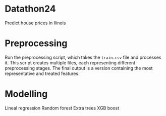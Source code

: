 # Datathon24
Predict house prices in Ilinois

# Preprocessing
Run the preprocessing script, which takes the `train.csv` file and processes it. This script creates multiple files, each representing different preprocessing stages. The final output is a version containing the most representative and treated features.

# Modelling

Lineal regression
Random forest
Extra trees
XGB boost